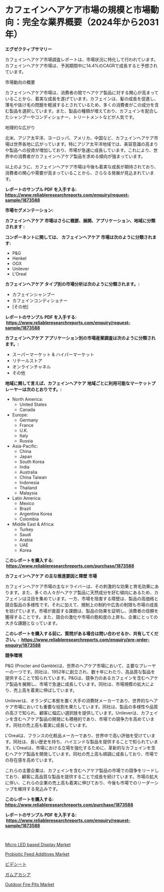 <p><h1>カフェインヘアケア市場の規模と市場動向：完全な業界概要（2024年から2031年）</h1></p><p><strong>エグゼクティブサマリー</strong></p>
<p><p>カフェインヘアケア市場調査レポートは、市場状況に特化して行われています。カフェインヘアケア市場は、予測期間中に14.4%のCAGRで成長すると予想されています。</p><p>市場動向の概要</p><p>カフェインヘアケア市場は、消費者の間でヘアケア製品に対する関心が高まっていることから、着実な成長を遂げています。カフェインは、髪の成長を促進し、薄毛や抜け毛の問題を軽減するとされているため、多くの消費者がこの成分を含む製品を選択しています。また、製品の種類が増えており、カフェインを配合したシャンプーやコンディショナー、トリートメントなどが人気です。</p><p>地理的な広がり</p><p>北米、アジア太平洋、ヨーロッパ、アメリカ、中国など、カフェインヘアケア市場は世界各地に広がっています。特にアジア太平洋地域では、美容意識の高まりや製品への投資が増加しており、市場が急速に成長しています。これにより、世界中の消費者がカフェインヘアケア製品を求める傾向が強まっています。</p><p>以上のように、カフェインヘアケア市場は今後も着実な成長が期待されており、消費者の関心や需要が高まっていることから、さらなる発展が見込まれています。</p></p>
<p><strong>レポートのサンプル PDF を入手する: <a href="https://www.reliableresearchreports.com/enquiry/request-sample/1873588">https://www.reliableresearchreports.com/enquiry/request-sample/1873588</a></strong></p>
<p><strong>市場セグメンテーション:</strong></p>
<p><strong> カフェインヘアケア 市場はさらに概要、展開、アプリケーション、地域に分類されます :</strong></p>
<p><strong>コンポーネントに関しては、 カフェインヘアケア 市場は次のように分類されます: &nbsp;</strong></p>
<p><ul><li>P&G</li><li>Henkel</li><li>OGX</li><li>Unilever</li><li>L'Oreal</li></ul></p>
<p><strong> カフェインヘアケア タイプ別の市場分析は次のように分類されます。:</strong></p>
<p><ul><li>カフェインシャンプー</li><li>カフェインコンディショナー</li><li>[その他]</li></ul></p>
<p><strong>レポートのサンプル PDF を入手する: &nbsp;<a href="https://www.reliableresearchreports.com/enquiry/request-sample/1873588">https://www.reliableresearchreports.com/enquiry/request-sample/1873588</a></strong></p>
<p><strong> カフェインヘアケア アプリケーション別の市場産業調査は次のように分類されます。:</strong></p>
<p><ul><li>スーパーマーケット & ハイパーマーケット</li><li>リテールストア</li><li>オンラインチャネル</li><li>その他</li></ul></p>
<p><strong>地域に関して言えば、カフェインヘアケア 地域ごとに利用可能なマーケットプレーヤーは次のとおりです。:</strong></p>
<p><ul>
    <li>
        North America:
        <ul>
            <li>United States</li>
            <li>Canada</li>
        </ul>
    </li>
    <li>
        Europe:
        <ul>
            <li>Germany</li>
            <li>France</li>
            <li>U.K.</li>
            <li>Italy</li>
            <li>Russia</li>
        </ul>
    </li>
    <li>
        Asia-Pacific:
        <ul>
            <li>China</li>
            <li>Japan</li>
            <li>South Korea</li>
            <li>India</li>
            <li>Australia</li>
            <li>China Taiwan</li>
            <li>Indonesia</li>
            <li>Thailand</li>
            <li>Malaysia</li>
        </ul>
    </li>
    <li>
        Latin America:
        <ul>
            <li>Mexico</li>
            <li>Brazil</li>
            <li>Argentina Korea</li>
            <li>Colombia</li>
        </ul>
    </li>
    <li>
        Middle East & Africa:
        <ul>
            <li>Turkey</li>
            <li>Saudi</li>
            <li>Arabia</li>
            <li>UAE</li>
            <li>Korea</li>
        </ul>
    </li>
    </ul></p>
<p><strong>このレポートを購入する: &nbsp;<a href="https://www.reliableresearchreports.com/purchase/1873588">https://www.reliableresearchreports.com/purchase/1873588</a></strong></p>
<p><strong>カフェインヘアケア の主な推進要因と障壁 市場</strong></p>
<p><p>カフェインヘアケア市場の主なドライバーは、その刺激的な効果と育毛効果にあります。また、多くの人々がヘアケア製品に天然成分を好む傾向にあるため、カフェインは注目を集めています。一方、市場を阻害する障壁は、製品の高価格と競合製品の多様性です。それに加えて、規制上の制約や広告の制限も市場の成長を妨げています。市場が直面する課題は、製品の効果を証明し、消費者の信頼を獲得することです。また、競合の激化や市場の飽和度の上昇も、企業にとっての大きな課題となっています。</p></p>
<p><strong>このレポートを購入する前に、質問がある場合は問い合わせるか、共有してください。:&nbsp; <a href="https://www.reliableresearchreports.com/enquiry/pre-order-enquiry/1873588">https://www.reliableresearchreports.com/enquiry/pre-order-enquiry/1873588</a></strong></p>
<p><strong>競争環境</strong></p>
<p><p>P&G (Procter and Gamble)は、世界のヘアケア市場において、主要なプレーヤーの一つです。同社は、1952年に創立され、数十年にわたり、高品質な製品を提供することで知られています。P&Gは、競争力のあるカフェインを含むヘアケア製品を展開し、市場で急速に成長しています。同社は、市場規模の拡大により、売上高を着実に伸ばしています。</p><p>Unileverは、オランダに本拠を置く大手の消費財メーカーであり、世界的なヘアケア市場においても重要な役割を果たしています。同社は、製品の多様性や品質の高さで知られ、顧客に幅広い選択肢を提供しています。Unileverは、カフェインを含むヘアケア製品の開発にも積極的であり、市場での競争力を高めています。同社の売上高も着実に成長しています。</p><p>L'Orealは、フランスの化粧品メーカーであり、世界中で高い評価を受けています。同社は、長い歴史を持ち、ハイエンドな製品を提供することで知られています。L'Orealは、市場における立場を強化するために、革新的なカフェインを含むヘアケア製品を開発しています。同社の売上高も順調に成長しており、市場での存在感を高めています。</p><p>これらの主要企業は、カフェインを含むヘアケア製品の市場での競争をリードしており、顧客に高品質な製品を提供することで成長を続けています。市場の拡大に伴い、これらの企業の売上高も着実に伸びており、今後も市場でのリーダーシップを維持する見込みです。</p></p>
<p><strong>このレポートを購入する: &nbsp; <a href="https://www.reliableresearchreports.com/purchase/1873588">https://www.reliableresearchreports.com/purchase/1873588</a></strong></p>
<p><strong>レポートのサンプル PDF を入手する: &nbsp;<a href="https://www.reliableresearchreports.com/enquiry/request-sample/1873588">https://www.reliableresearchreports.com/enquiry/request-sample/1873588</a></strong><strong></strong></p>
<p>&nbsp;</p>
<p><p><a href="https://issuu.com/reportprime-2/docs/micro-led-based-display-market-size-2030.pptx">Micro LED based Display Market</a></p><p><a href="https://iodized-pantydraco-05c.notion.site/Probiotic-Feed-Additives-Market-Centers-on-Aspects-such-as-Market-Growth-Market-Share-Market-Oppor-68433fb20cd244bbacf934e67116a559">Probiotic Feed Additives Market</a></p><p><a href="https://github.com/bevdtkn4419963/Market-Research-Report-List-1/blob/main/19475692741.md">ビデシート</a></p><p><a href="https://medium.com/@dm15982023/%E3%82%AC%E3%83%A0%E3%82%A2%E3%82%AB%E3%82%B7%E3%82%A2%E5%B8%82%E5%A0%B4-%E5%B8%82%E5%A0%B4cagr-%E5%B8%82%E5%A0%B4%E5%8B%95%E5%90%91-%E3%81%8A%E3%82%88%E3%81%B3%E6%88%90%E9%95%B7%E6%88%A6%E7%95%A5%E3%81%AB%E9%96%A2%E3%81%99%E3%82%8B%E6%B4%9E%E5%AF%9F-fce758bfd5a0">ガムアカシア</a></p><p><a href="https://github.com/globismark/Market-Research-Report-List-2/blob/main/outdoor-fire-pits-market.md">Outdoor Fire Pits Market</a></p></p>